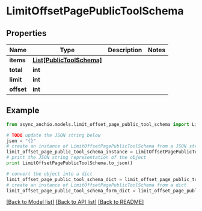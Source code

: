 # LimitOffsetPagePublicToolSchema


## Properties

Name | Type | Description | Notes
------------ | ------------- | ------------- | -------------
**items** | [**List[PublicToolSchema]**](PublicToolSchema.md) |  | 
**total** | **int** |  | 
**limit** | **int** |  | 
**offset** | **int** |  | 

## Example

```python
from async_anchio.models.limit_offset_page_public_tool_schema import LimitOffsetPagePublicToolSchema

# TODO update the JSON string below
json = "{}"
# create an instance of LimitOffsetPagePublicToolSchema from a JSON string
limit_offset_page_public_tool_schema_instance = LimitOffsetPagePublicToolSchema.from_json(json)
# print the JSON string representation of the object
print LimitOffsetPagePublicToolSchema.to_json()

# convert the object into a dict
limit_offset_page_public_tool_schema_dict = limit_offset_page_public_tool_schema_instance.to_dict()
# create an instance of LimitOffsetPagePublicToolSchema from a dict
limit_offset_page_public_tool_schema_form_dict = limit_offset_page_public_tool_schema.from_dict(limit_offset_page_public_tool_schema_dict)
```
[[Back to Model list]](../README.md#documentation-for-models) [[Back to API list]](../README.md#documentation-for-api-endpoints) [[Back to README]](../README.md)


